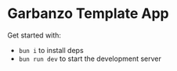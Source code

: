 # Garbanzo Template App

Get started with:

- `bun i` to install deps
- `bun run dev` to start the development server